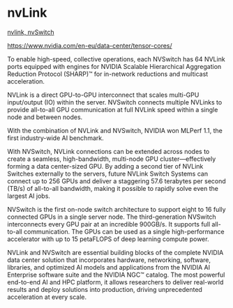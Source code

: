 # nvLink

[nvlink, nvSwitch](https://www.nvidia.com/en-eu/data-center/nvlink/)

https://www.nvidia.com/en-eu/data-center/tensor-cores/


To enable high-speed, collective operations, each NVSwitch has 64 NVLink ports equipped with engines for NVIDIA Scalable Hierarchical Aggregation Reduction Protocol (SHARP)™ for in-network reductions and multicast acceleration.

NVLink is a direct GPU-to-GPU interconnect that scales multi-GPU input/output (IO) within the server. NVSwitch connects multiple NVLinks to provide all-to-all GPU communication at full NVLink speed within a single node and between nodes.    

With the combination of NVLink and NVSwitch, NVIDIA won MLPerf 1.1, the first industry-wide AI benchmark.


With NVSwitch, NVLink connections can be extended across nodes to create a seamless, high-bandwidth, multi-node GPU cluster—effectively forming a data center-sized GPU. By adding a second tier of NVLink Switches externally to the servers, future NVLink Switch Systems can connect up to 256 GPUs and deliver a staggering 57.6 terabytes per second (TB/s) of all-to-all bandwidth, making it possible to rapidly solve even the largest AI jobs. 

NVSwitch is the first on-node switch architecture to support eight to 16 fully connected GPUs in a single server node. The third-generation NVSwitch interconnects every GPU pair at an incredible 900GB/s. It supports full all-to-all communication. The GPUs can be used as a single high-performance accelerator with up to 15 petaFLOPS of deep learning compute power. 

NVLink and NVSwitch are essential building blocks of the complete NVIDIA data center solution that incorporates hardware, networking, software, libraries, and optimized AI models and applications from the NVIDIA AI Enterprise software suite and the  NVIDIA NGC™ catalog. The most powerful end-to-end AI and HPC platform, it allows researchers to deliver real-world results and deploy solutions into production, driving unprecedented acceleration at every scale. 